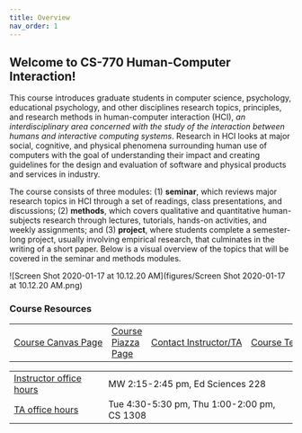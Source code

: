```yaml
---
title: Overview
nav_order: 1
---
```


## Welcome to CS-770 Human-Computer Interaction!

This course introduces graduate students in computer science, psychology, educational psychology, and other disciplines research topics, principles, and research methods in human-computer interaction (HCI), *an interdisciplinary area concerned with the study of the interaction between humans and interactive computing systems*. Research in HCI looks at major social, cognitive, and physical phenomena surrounding human use of computers with the goal of understanding their impact and creating guidelines for the design and evaluation of software and physical products and services in industry.

The course consists of three modules: (1) **seminar**, which reviews major research topics in HCI through a set of readings, class presentations, and discussions; (2) **methods**, which covers qualitative and quantitative human-subjects research through lectures, tutorials, hands-on activities, and weekly assignments; and (3) **project**, where students complete a semester-long project, usually involving empirical research, that culminates in the writing of a short paper. Below is a visual overview of the topics that will be covered in the seminar and methods modules.

![Screen Shot 2020-01-17 at 10.12.20 AM](figures/Screen Shot 2020-01-17 at 10.12.20 AM.png)



### Course Resources

<table>
<tr>
	<td>
		<span class="fs-3"><a class="btn btn-blue" href="https://canvas.wisc.edu/courses/192620">Course Canvas Page</a></span>
	</td>
	<td>
		<span class="fs-3"><a class="btn btn-blue" href="http://piazza.com/wisc/spring2020/cspsychedpsych770/home">Course Piazza Page</a></span>
	</td>
	<td>
		<span class="fs-3"><a class="btn btn-blue" href="mailto:hci-class@cs.wisc.edu">Contact Instructor/TA</a></span>
	</td>
	<td>
		<span class="fs-3"><a class="btn btn-blue" href="https://wisconsin-madison.alma.exlibrisgroup.com/view/action/uresolver.do?operation=resolveService&package_service_id=14650690810002122&institutionId=2122&customerId=2120">Course Textbook</a></span>
	</td>
</tr>
</table>

<table>
<tr>
	<td>
		<a class="label" href="">Instructor office hours</a>
	</td>
	<td>
		MW 2:15-2:45 pm, Ed Sciences 228
	</td>
</tr>
<tr>
	<td>
		<a class="label" href="">TA office hours</a>
	</td>
	<td>
		Tue 4:30-5:30 pm, Thu 1:00-2:00 pm, CS 1308 
	</td>
</tr>
</table>

 

